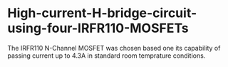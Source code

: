 # High-current-H-bridge-circuit-using-four-IRFR110-MOSFETs
The IRFR110 N-Channel MOSFET was chosen based one its capability of passing current up to 4.3A in standard room temprature conditions. 

